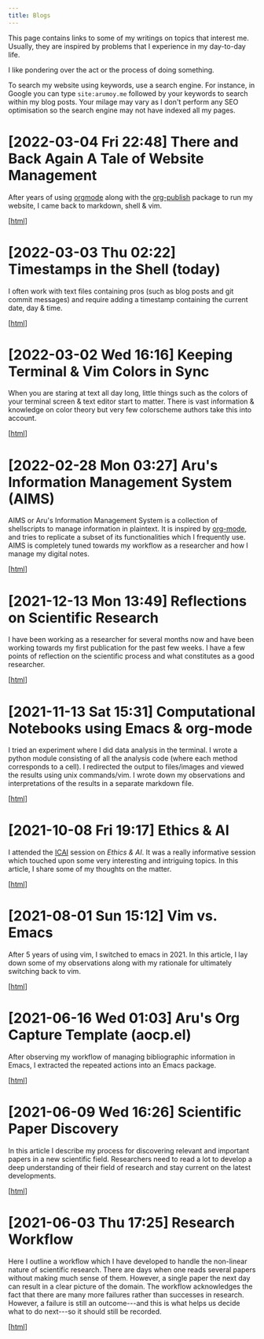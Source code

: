```yaml
---
title: Blogs
---
```


This page contains links to some of my writings on topics that
interest me. Usually, they are inspired by problems that I experience
in my day-to-day life.

I like pondering over the act or the process of doing something.

To search my website using keywords, use a search engine. For
instance, in Google you can type `site:arumoy.me` followed by
your keywords to search within my blog posts. Your milage may vary as
I don't perform any SEO optimisation so the search engine may not have
indexed all my pages.

# [2022-03-04 Fri 22:48] There and Back Again A Tale of Website Management

After years of using [orgmode](https://orgmode.org) along with the
[org-publish](https://orgmode.org/worg/org-tutorials/org-publish-html-tutorial.html)
package to run my website, I came back to markdown, shell & vim.

[[html](2022-03-04--blog--website-management-pandoc)]

# [2022-03-03 Thu 02:22] Timestamps in the Shell (today)

I often work with text files containing pros (such as blog posts and
git commit messages) and require adding a timestamp containing the
current date, day & time.

[[html](2022-03-03--blog--today)]

# [2022-03-02 Wed 16:16] Keeping Terminal & Vim Colors in Sync

When you are staring at text all day long, little things such as the
colors of your terminal screen & text editor start to matter. There is
vast information & knowledge on color theory but very few colorscheme
authors take this into account.

[[html](2022-03-02--blog--terminal-vim-color-sync)]

# [2022-02-28 Mon 03:27] Aru's Information Management System (AIMS)

AIMS or Aru's Information Management System is a collection of
shellscripts to manage information in plaintext. It is inspired by
[org-mode](orgmode.org/), and tries to replicate a subset of its
functionalities which I frequently use. AIMS is completely tuned
towards my workflow as a researcher and how I manage my digital notes.

[[html](2022-02-28--blog--aims)]

# [2021-12-13 Mon 13:49] Reflections on Scientific Research

I have been working as a researcher for several months now and have
been working towards my first publication for the past few
weeks. I have a few points of reflection on the scientific process and
what constitutes as a good researcher.

[[html](2021-12-13--blog--reflections-scientific-research)]

# [2021-11-13 Sat 15:31] Computational Notebooks using Emacs & org-mode

I tried an experiment where I did data analysis in the
terminal. I wrote a python module consisting of all the analysis code
(where each method corresponds to a cell). I redirected the output to
files/images and viewed the results using unix commands/vim. I wrote
down my observations and interpretations of the results in a separate
markdown file.

[[html](2021-11-13--blog--computational-notebooks-orgmode)]

# [2021-10-08 Fri 19:17] Ethics & AI

I attended the [ICAI](https://icai.ai/) session on *Ethics & AI*. It
was a really informative session which touched upon some very
interesting and intriguing topics. In this article, I share some of my
thoughts on the matter.

[[html](2021-10-08--blog--ethics-ai)]

# [2021-08-01 Sun 15:12] Vim vs. Emacs

After 5 years of using vim, I switched to emacs in 2021. In this
article, I lay down some of my observations along with my rationale
for ultimately switching back to vim.

[[html](2021-08-01--blog--vim-vs-emacs)]

# [2021-06-16 Wed 01:03] Aru's Org Capture Template (aocp.el)

After observing my workflow of managing bibliographic information in
Emacs, I extracted the repeated actions into an Emacs package.

[[html](2021-06-16--blog--aocp)]

# [2021-06-09 Wed 16:26] Scientific Paper Discovery

In this article I describe my process for discovering relevant and
important papers in a new scientific field. Researchers need to read
a lot to develop a deep understanding of their field of research and
stay current on the latest developments.

[[html](2021-06-09--blog--scientific-paper-discovery)]

# [2021-06-03 Thu 17:25] Research Workflow

Here I outline a workflow which I have developed to handle the
non-linear nature of scientific research. There are days when one
reads several papers without making much sense of them. However,
a single paper the next day can result in a clear picture of the
domain. The workflow acknowledges the fact that there are many more
failures rather than successes in research. However, a failure is
still an outcome---and this is what helps us decide what to do
next---so it should still be recorded.

[[html](2021-06-03--blog--research-workflow)]
